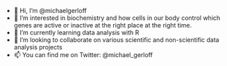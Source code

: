 - 👋 Hi, I’m @michaelgerloff
- 👀 I’m interested in biochemistry and how cells in our body control which genes are active or inactive at the right place at the right time.
- 🌱 I’m currently learning data analysis with R
- 💞️ I’m looking to collaborate on various scientific and non-scientific data analysis projects
- 📫 You can find me on Twitter: @michael_gerloff

<!---
michaelgerloff/michaelgerloff is a ✨ special ✨ repository because its `README.md` (this file) appears on your GitHub profile.
You can click the Preview link to take a look at your changes.
--->
